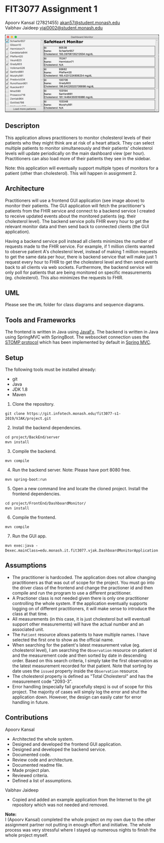 # FIT3077 Assignment 1

Apoorv Kansal (27821455) akan57@student.monash.edu <br>
Vaibhav Jaideep vjai0002@student.monash.edu

![](Images/application.png)

## Descripton

This application allows practitioners to monitor cholesterol levels of their patients who they might think are at risk of a heart attack. They can select multiple patients to monitor simultaneously and their patients' cholesterol levels will update periodically on the main dashboard view (per hour). Practitioners can also load more of their patients they see in the sidebar.

Note: this application will eventually support multiple types of monitors for a patient (other than cholesterol). This will happen in assignment 2.

## Architecture

Practitioners will use a frontend GUI application (see image above) to monitor their patients. The GUI application will fetch the practitioner's patients from the FHIR service and connect to a backend service I created to receive updated events about the monitored patients (eg. their cholesterol level). The backend service polls FHIR every hour to get the relevant monitor data and then send back to connected clients (the GUI application).

Having a backend service poll instead all clients minimizes the number of requests made to the FHIR service. For example, if 1 million clients wanted to observe patient A's cholesterol level, instead of making 1 million requests to get the same data per hour, there is backend service that will make just 1 request every hour to FHIR to get the cholesterol level and then send events back to all clients via web sockets. Furthermore, the backend service will only poll for patients that are being monitored on specific measurements (eg. cholesterol). This also minimizes the requests to FHIR.

## UML

Please see the `UML` folder for class diagrams and sequence diagrams.

## Tools and Frameworks

The frontend is written in Java using [JavaFx](https://openjfx.io/).
The backend is written in Java using SpringMVC with SpringBoot.
The websocket connection uses the [STOMP protocol](https://stomp.github.io/) which has been implemented by default in [Spring MVC](https://spring.io/guides/gs/serving-web-content/).

## Setup

The following tools must be installed already:

- git
- Java
- JDK 1.8
- Maven

1. Clone the repository.

```
git clone https://git.infotech.monash.edu/fit3077-s1-2019/VJAK/project.git
```

2. Install the backend dependencies.

```
cd project/BackEnd/server
mvn install
```

3. Compile the backend.

```
mvn compile
```

4. Run the backend server. Note: Please have port 8080 free.

```
mvn spring-boot:run
```

5. Open a new command line and locate the cloned project. Install the frontend dependencies.

```
cd project/FrontEnd/DashboardMonitor/
mvn install
```

6. Compile the frontend.

```
mvn compile
```

7. Run the GUI app.

```
mvn exec:java -Dexec.mainClass=edu.monash.it.fit3077.vjak.DashboardMonitorApplication
```

## Assumptions

- The practitioner is hardcoded. The application does not allow changing practitioners as that was out of scope for the project. You must go into the driver class of the frontend and change the practioner id and then compile and run the program to use a different practitioner.
- A Practioner class is not needed given there is only one practitioner controlling the whole system. If the application eventually supports logging on of different practitioners, it will make sense to introduce the class at that time.
- All measurements (in this case, it is just cholesterol but will eventuall support other measurements) will have the actual number and an associated unit.
- The `Patient` resource allows patients to have multiple names. I have selected the first one to show as the official name.
- When searching for the patient's latest measurement value (eg. cholesterol level), I am searching the `Observation` resource on patient id and the measurement code and then sorted by date in descending order. Based on this search criteria, I simply take the first observation as the latest measurement recorded for that patient. Note that sorting by date uses the `issued` property inside the `Observation` resource.
- The cholesterol property is defined as "Total Cholesterol" and has the measurement code "2093-3".
- Error handling (especially fail gracefully steps) is out of scope for this project. The majority of cases will simply log the error and shut the application down. However, the design can easily cater for error handling in future.

## Contributions

Apoorv Kansal

- Architected the whole system.
- Designed and developed the frontend GUI application.
- Designed and developed the backend service.
- Documented code.
- Review code and architecture.
- Documented readme file.
- Made project plan.
- Reviewed criteria.
- Defined a list of assumptions.

Vaibhav Jaideep

- Copied and added an example application from the Internet to the git repository which was not needed and removed.

**Note:** <br>
I (Apoorv Kansal) completed the whole project on my own due to the other assignment partner not putting in enough effort and initiative. The whole process was very stressful where I stayed up numerous nights to finish the whole project myself.
